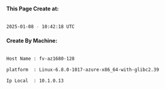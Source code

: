 
   
#### This Page Create at:

```bash

2025-01-08 - 10:42:18 UTC

```

#### Create By Machine:

```bash

Host Name : fv-az1680-128

platform  : Linux-6.8.0-1017-azure-x86_64-with-glibc2.39

Ip Local  : 10.1.0.13

```

